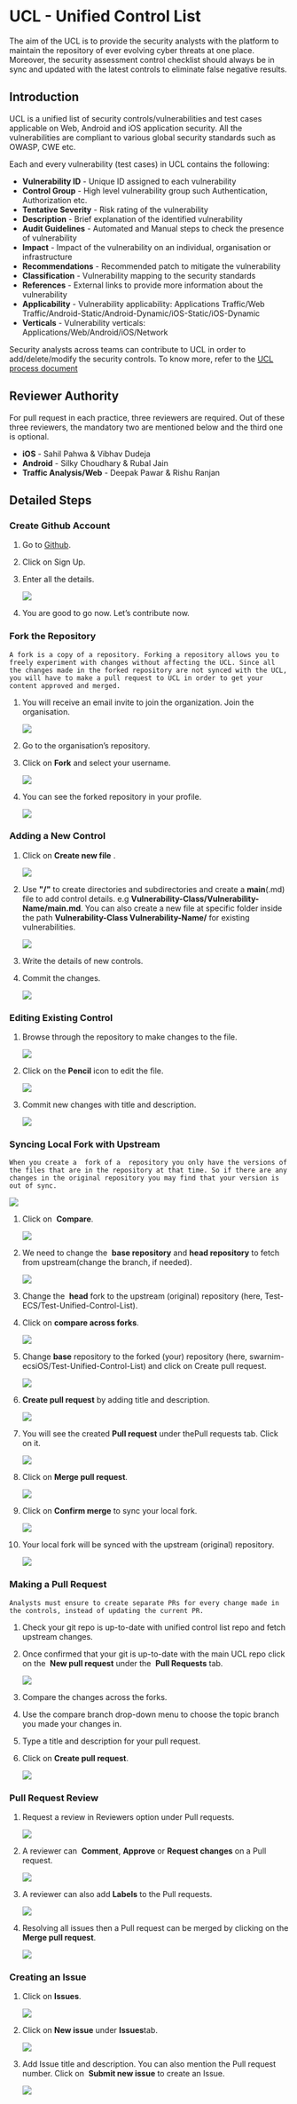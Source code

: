 # UCL - Unified Control List
The aim of the UCL is to provide the security analysts with the platform to maintain the repository of ever evolving cyber threats at one place. Moreover, the security assessment control checklist should always be in sync and updated with the latest controls to eliminate false negative results.

## Introduction

UCL is a unified list of security controls/vulnerabilities and test cases applicable on Web, Android and iOS application security. All the vulnerabilities are compliant to various global security standards such as OWASP, CWE etc.

Each and every vulnerability (test cases) in UCL contains the following:
* **Vulnerability ID** - Unique ID assigned to each vulnerability
* **Control Group** - High level vulnerability group such Authentication, Authorization etc.
* **Tentative Severity** - Risk rating of the vulnerability
* **Description** - Brief explanation of the identified vulnerability
* **Audit Guidelines** - Automated and Manual steps to check the presence of vulnerability
* **Impact** - Impact of the vulnerability on an individual, organisation or infrastructure
* **Recommendations** - Recommended patch to mitigate the vulnerability
* **Classification** - Vulnerability mapping to the security standards
* **References** - External links to provide more information about the vulnerability
* **Applicability** - Vulnerability applicability: Applications Traffic/Web Traffic/Android-Static/Android-Dynamic/iOS-Static/iOS-Dynamic
* **Verticals** - Vulnerability verticals: Applications/Web/Android/iOS/Network

Security analysts across teams can contribute to UCL in order to add/delete/modify the security controls. To know more, refer to the [UCL process document](Process.pdf)

## Reviewer Authority
For pull request in each practice, three reviewers are required. Out of these three reviewers, the mandatory two are mentioned below and the third one is optional.
* **iOS** - Sahil Pahwa & Vibhav Dudeja
* **Android** - Silky Choudhary & Rubal Jain
* **Traffic Analysis/Web** - Deepak Pawar & Rishu Ranjan

## Detailed Steps

### Create Github Account

1.  Go to [Github](https://github.com).
2.  Click on Sign Up.
3.  Enter all the details.

     <kbd><img src="assests/step_1_1.png" /></kbd>
    
4.  You are good to go now. Let’s contribute now.


### Fork the Repository
``A fork is a copy of a repository. Forking a repository allows you to freely experiment with changes without affecting the UCL​. Since all the changes made in the forked repository are not synced with the UCL, you will have to make a pull request to UCL in order to get your content approved and merged.``

1.  You will receive an email invite to join the organization. Join the organisation.

    <kbd><img src="assests/step_2_1.png" /></kbd>

2.  Go to the organisation’s repository.
3.  Click on ​**Fork**​ and select your username.

    <kbd><img src="assests/step_2_2.png" /></kbd>

4.  You can see the forked repository in your profile.

    <kbd><img src="assests/step_2_3.png" /></kbd>


### Adding a New Control
1.  Click on ​**Create new file**​ .

    <kbd><img src="assests/step_3_1.png" /></kbd>

2.  Use **"/"** to create directories and subdirectories and create a **main**(.md) file to add control details. e.g **Vulnerability-Class/Vulnerability-Name/main.md**. You can also create a new file at specific folder inside the path **Vulnerability-Class Vulnerability-Name/** for existing vulnerabilities.

    <kbd><img src="assests/step_3_2.png" /></kbd>

3.  Write the details of new controls.
4.  Commit the changes.

    <kbd><img src="assests/step_3_3.png" /></kbd>


### Editing Existing Control
1.  Browse through the repository to make changes to the file.

     <kbd><img src="assests/step_4_1.png" /></kbd>

2.  Click on the **Pencil**​ icon to edit the file.

    <kbd><img src="assests/step_4_2.png" /></kbd>

3.  Commit new changes with title and description.

    <kbd><img src="assests/step_4_3.png" /></kbd>


### Syncing Local Fork with Upstream
``When you create a ​ fork​ of a ​ repository​ you only have the versions of the files that are in the repository at that time. So if there are any changes in the original repository you may find that your version is out of sync.``

<kbd><img src="assests/step_5_1.png" /></kbd>

1.  Click on ​ **Compare**​.

    <kbd><img src="assests/step_5_2.png" /></kbd>

2.  We need to change the ​ **base repository**​ and ​ **head repository**​ to fetch from upstream(change the branch, if needed).

    <kbd><img src="assests/step_5_3.png" /></kbd>

3.  Change the ​ **head**​ fork to the upstream (original) repository (here, Test-ECS/Test-Unified-Control-List).
4.  Click on ​**compare across forks​**.

    <kbd><img src="assests/step_5_4.png" /></kbd>

5.  Change **base**​ repository to the forked (your) repository (here, swarnim-ecsiOS/Test-Unified-Control-List) and click on Create pull request.

    <kbd><img src="assests/step_5_5.png" /></kbd>

6.  **Create pull request**​ by adding title and description.

    <kbd><img src="assests/step_5_6.png" /></kbd>

7.  You will see the created **Pull request** under the ​Pull requests​ tab. Click on it.

    <kbd><img src="assests/step_5_7.png" /></kbd>

8.  Click on ​**Merge pull request​**.

    <kbd><img src="assests/step_5_8.png" /></kbd>

9.  Click on ​**Confirm merge**​ to sync your local fork.

    <kbd><img src="assests/step_5_9.png" /></kbd>

10. Your local fork will be synced with the upstream (original) repository.

    <kbd><img src="assests/step_5_10.png" /></kbd>


### Making a Pull Request
``Analysts must ensure to create separate PRs for every change made in the controls, instead of updating the current PR.``
1.  Check your git repo is up-to-date with unified control list repo and fetch upstream changes.
2.  Once confirmed that your git is up-to-date with the main UCL repo click on the ​ **New pull request​** under the ​ **Pull Requests**​ tab.

    <kbd><img src="assests/step_6_1.png" /></kbd>

3.  Compare the changes across the forks.
4.  Use the compare branch drop-down menu to choose the topic branch you made your changes in.
5.  Type a title and description for your pull request.
6.  Click on ​**Create pull request​**.

    <kbd><img src="assests/step_6_2.png" /></kbd>

### Pull Request Review
1.  Request a review in Reviewers option under Pull requests.

    <kbd><img src="assests/step_7_1.png" /></kbd>

2.  A reviewer can ​ **Comment**​, **Approve**​ or **Request changes**​ on a Pull request.

    <kbd><img src="assests/step_7_2.png" /></kbd>

3.  A reviewer can also add **​Labels**​ to the Pull requests.

    <kbd><img src="assests/step_7_3.png" /></kbd>

4.  Resolving all issues then a Pull request can be merged by clicking on the **Merge pull request**.

    <kbd><img src="assests/step_7_4.png" /></kbd>


### Creating an Issue
1.  Click on ​**Issues**.

    <kbd><img src="assests/step_8_1.png" /></kbd>

2.  Click on ​**New issue** ​under **Issues** ​tab.

     <kbd><img src="assests/step_8_2.png" /></kbd>

3.  Add Issue title and description. You can also mention the Pull request number. Click on ​ **Submit new issue** to create an Issue.

     <kbd><img src="assests/step_8_3.png" /></kbd>


